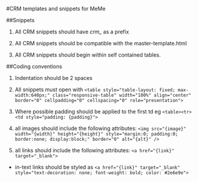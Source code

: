 #CRM templates and snippets for MeMe

##Snippets
1. All CRM snippets should have *crm_* as a prefix

2. All CRM snippets should be compatible with the master-template.html

3. All CRM snippets should begin within self contained tables. 

##Coding conventions
1. Indentation should be 2 spaces

2. All snippets must open with `<table style="table-layout: fixed; max-width:640px;" class="responsive-table" width="100%" align="center" border="0" cellpadding="0" cellspacing="0" role="presentation">`

3. Where possible padding should be applied to the first td eg `<table><tr><td style="padding: {padding}">`

4. all images should include the following attributes: `<img src="{image}" width="{width}" height="{height}" style="margin:0; padding:0; border:none; display:block;" border="0" alt="{alt}" /> `

5. all links should include the following attributes: `<a href="{link}" target="_blank">`
  * in-text links should be styled as `<a href="{link}" target="_blank" style="text-decoration: none; font-weight: bold; color: #2e6e9e">`

